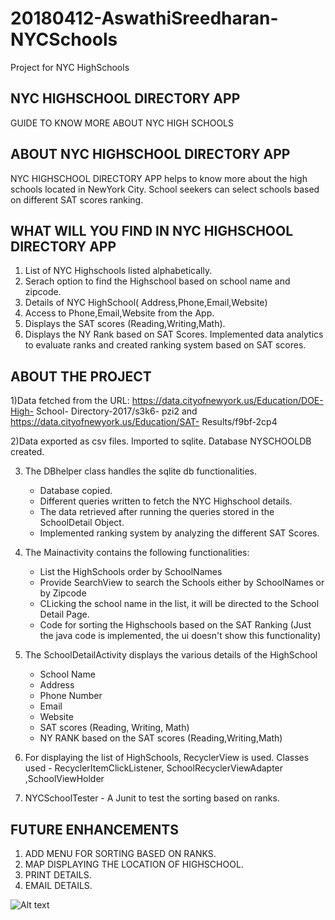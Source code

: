 # 20180412-AswathiSreedharan-NYCSchools
Project for NYC HighSchools

NYC HIGHSCHOOL DIRECTORY APP
-----------------------------
GUIDE TO KNOW MORE ABOUT NYC HIGH SCHOOLS

ABOUT NYC HIGHSCHOOL DIRECTORY APP
------------------------------------
NYC HIGHSCHOOL DIRECTORY APP helps to know more about the high schools located in NewYork City.
School seekers can select schools based on different SAT scores ranking.

WHAT WILL YOU FIND IN NYC HIGHSCHOOL DIRECTORY APP
----------------------------------------------------
1) List of NYC Highschools listed alphabetically.
2) Serach option to find the Highschool based on school name and zipcode.
3) Details of NYC HighSchool( Address,Phone,Email,Website)
4) Access to Phone,Email,Website from the App.
5) Displays the SAT scores (Reading,Writing,Math).
6) Displays the NY Rank based on SAT Scores. Implemented data analytics to evaluate ranks and
created ranking system based on SAT scores.

ABOUT THE PROJECT
------------------
1)Data fetched from the URL: https://data.cityofnewyork.us/Education/DOE-High- School-
Directory-2017/s3k6- pzi2 and https://data.cityofnewyork.us/Education/SAT-
Results/f9bf-2cp4

2)Data exported as csv files. Imported to sqlite. Database NYSCHOOLDB created.

3) The DBhelper class handles the sqlite db functionalities.
    - Database copied.
    - Different queries written to fetch the NYC Highschool details.
    - The data retrieved after running the queries stored in the SchoolDetail Object.
    - Implemented ranking system by analyzing the different SAT Scores.

5) The Mainactivity contains the following functionalities: 
   - List the HighSchools order by SchoolNames
   - Provide SearchView to search the Schools either by SchoolNames or by Zipcode
   - CLicking the school name in the list, it will be directed to the School Detail Page.
   - Code for sorting the Highschools based on the SAT Ranking (Just the java code is implemented, 
   the ui doesn't show this functionality)
   
6) The SchoolDetailActivity displays the various details of the HighSchool
    - School Name
    - Address 
    - Phone Number
    - Email
    - Website
    - SAT scores (Reading, Writing, Math)
    - NY RANK based on the SAT scores (Reading,Writing,Math)
    
 7) For displaying the list of HighSchools, RecyclerView is used. 
    Classes used - RecyclerItemClickListener, SchoolRecyclerViewAdapter ,SchoolViewHolder
    
 8) NYCSchoolTester - A Junit to test the sorting based on ranks. 
  
FUTURE ENHANCEMENTS
-------------------
1) ADD MENU FOR SORTING BASED ON RANKS.
2) MAP DISPLAYING THE LOCATION OF HIGHSCHOOL.
3) PRINT DETAILS.
4) EMAIL DETAILS.               
    
 ![Alt text](/screen/Screen_CalltoPhone.png?raw=true "Access To Phone Screen")

